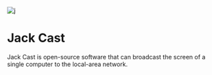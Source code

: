 ![j](https://user-images.githubusercontent.com/31190219/57265900-54d4e600-703f-11e9-9ad2-24f5baf3a02f.png)

# Jack Cast

Jack Cast is open-source software that can broadcast the screen of a single computer to the local-area network.


